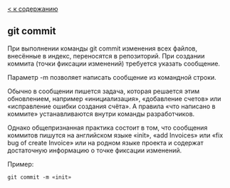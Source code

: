 [ < к содержанию](./readme.md)

## git commit
При выполнении команды git commit изменения всех файлов, внесённые в индекс, переносятся в репозиторий. При создании коммита (точки фиксации изменений) требуется указать сообщение.

Параметр -m позволяет написать сообщение из командной строки.

Обычно в сообщении пишется задача, которая решается этим обновлением, например «инициализация», «добавление счетов» или «исправление ошибки создания счёта». А правила «что написано в коммите» устанавливаются внутри команды разработчиков.

Однако общепризнанная практика состоит в том, что сообщения коммитов пишутся на английском языке «init», «add Invoices» или «fix bug of create Invoice» или на родном языке проекта и содержат достаточную информацию о точке фиксации изменений.

Пример:
``` 
git commit -m «init»
```